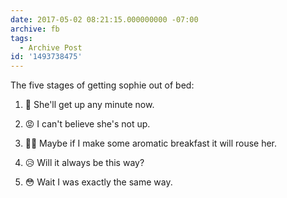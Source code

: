 ```yaml
---
date: 2017-05-02 08:21:15.000000000 -07:00
archive: fb
tags: 
  - Archive Post
id: '1493738475'
---
```


The five stages of getting sophie out of bed:

1. 🤥 She'll get up any minute now. 

2. 😡 I can't believe she's not up. 

3. 🙏🏻 Maybe if I make some aromatic breakfast it will rouse her. 

4. 😥 Will it always be this way?

5. 😳 Wait I was exactly the same way.
